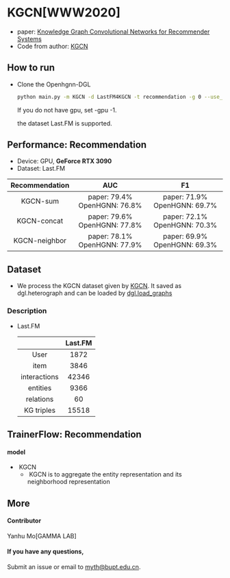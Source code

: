 # KGCN[WWW2020]

-   paper: [Knowledge Graph Convolutional Networks for Recommender Systems ](https://dl.acm.org/doi/10.1145/3308558.3313417)
-   Code from author: [KGCN](https://github.com/hwwang55/KGCN)

## How to run

- Clone the Openhgnn-DGL

  ```bash
  python main.py -m KGCN -d LastFM4KGCN -t recommendation -g 0 --use_best_config
  ```

  If you do not have gpu, set -gpu -1.

  the dataset Last.FM is supported.

## Performance: Recommendation

-   Device: GPU, **GeForce RTX 3090**
-   Dataset: Last.FM

| Recommendation |               AUC               |               F1                |
| :------------: | :-----------------------------: | :-----------------------------: |
|    KGCN-sum    | paper: 79.4%    OpenHGNN: 76.8% | paper: 71.9%    OpenHGNN: 69.7% |
|  KGCN-concat   | paper: 79.6%    OpenHGNN: 77.8% | paper: 72.1%    OpenHGNN: 70.3% |
| KGCN-neighbor  | paper: 78.1%    OpenHGNN: 77.9% | paper: 69.9%    OpenHGNN: 69.3% |

## Dataset

-   We process the KGCN dataset given by [KGCN](https://github.com/hwwang55/KGCN). It saved as dgl.heterograph and can be loaded by [dgl.load_graphs](https://docs.dgl.ai/en/latest/generated/dgl.load_graphs.html)

### Description

- Last.FM

  |              | Last.FM |
  | :----------: | :-----: |
  |     User     |  1872   |
  |     item     |  3846   |
  | interactions |  42346  |
  |   entities   |  9366   |
  |  relations   |   60    |
  |  KG triples  |  15518  |

  

## TrainerFlow: Recommendation

#### model

- ​	KGCN
  - ​		KGCN is to aggregate the entity representation and its neighborhood representation



## More

#### Contributor

Yanhu Mo[GAMMA LAB]

#### If you have any questions,

Submit an issue or email to  [myth@bupt.edu.cn](mailto:myth@bupt.edu.cn).




